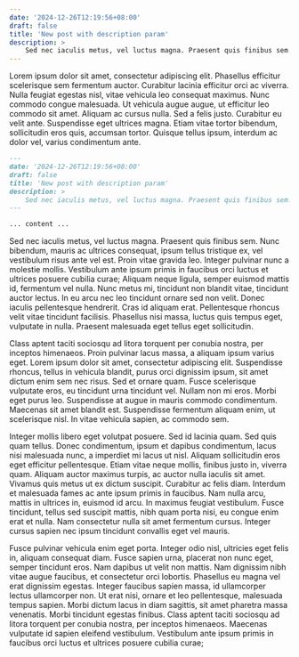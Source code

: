 ```yaml
---
date: '2024-12-26T12:19:56+08:00'
draft: false
title: 'New post with description param'
description: >
    Sed nec iaculis metus, vel luctus magna. Praesent quis finibus sem. Nunc bibendum, mauris ac ultrices consequat, ipsum tellus tristique ex, vel vestibulum risus ante vel est. Proin vitae gravida leo.
---
```


Lorem ipsum dolor sit amet, consectetur adipiscing elit. Phasellus efficitur scelerisque sem fermentum auctor. Curabitur lacinia efficitur orci ac viverra. Nulla feugiat egestas nisl, vitae vehicula leo consequat maximus. Nunc commodo congue malesuada. Ut vehicula augue augue, ut efficitur leo commodo sit amet. Aliquam ac cursus nulla. Sed a felis justo. Curabitur eu velit ante. Suspendisse eget ultrices magna. Etiam vitae tortor bibendum, sollicitudin eros quis, accumsan tortor. Quisque tellus ipsum, interdum ac dolor vel, varius condimentum ante.

``` markdown 
---
date: '2024-12-26T12:19:56+08:00'
draft: false
title: 'New post with description param'
description: >
    Sed nec iaculis metus, vel luctus magna. Praesent quis finibus sem. Nunc bibendum, mauris ac ultrices consequat, ipsum tellus tristique ex, vel vestibulum risus ante vel est. Proin vitae gravida leo.
---

... content ...
```

Sed nec iaculis metus, vel luctus magna. Praesent quis finibus sem. Nunc bibendum, mauris ac ultrices consequat, ipsum tellus tristique ex, vel vestibulum risus ante vel est. Proin vitae gravida leo. Integer pulvinar nunc a molestie mollis. Vestibulum ante ipsum primis in faucibus orci luctus et ultrices posuere cubilia curae; Aliquam neque ligula, semper euismod mattis id, fermentum vel nulla. Nunc metus mi, tincidunt non blandit vitae, tincidunt auctor lectus. In eu arcu nec leo tincidunt ornare sed non velit. Donec iaculis pellentesque hendrerit. Cras id aliquam erat. Pellentesque rhoncus velit vitae tincidunt facilisis. Phasellus nisi massa, luctus quis tempus eget, vulputate in nulla. Praesent malesuada eget tellus eget sollicitudin.

Class aptent taciti sociosqu ad litora torquent per conubia nostra, per inceptos himenaeos. Proin pulvinar lacus massa, a aliquam ipsum varius eget. Lorem ipsum dolor sit amet, consectetur adipiscing elit. Suspendisse rhoncus, tellus in vehicula blandit, purus orci dignissim ipsum, sit amet dictum enim sem nec risus. Sed et ornare quam. Fusce scelerisque vulputate eros, eu tincidunt urna tincidunt vel. Nullam non mi eros. Morbi eget purus leo. Suspendisse at augue in mauris commodo condimentum. Maecenas sit amet blandit est. Suspendisse fermentum aliquam enim, ut scelerisque nisl. In vitae vehicula sapien, ac commodo sem.

Integer mollis libero eget volutpat posuere. Sed id lacinia quam. Sed quis quam tellus. Donec condimentum, ipsum et dapibus condimentum, lacus nisi malesuada nunc, a imperdiet mi lacus ut nisl. Aliquam sollicitudin eros eget efficitur pellentesque. Etiam vitae neque mollis, finibus justo in, viverra quam. Aliquam auctor maximus turpis, ac auctor nulla iaculis sit amet. Vivamus quis metus ut ex dictum suscipit. Curabitur ac felis diam. Interdum et malesuada fames ac ante ipsum primis in faucibus. Nam nulla arcu, mattis in ultrices in, euismod id arcu. In maximus feugiat vestibulum. Fusce tincidunt, tellus sed suscipit mattis, nibh quam porta nisi, eu congue enim erat et nulla. Nam consectetur nulla sit amet fermentum cursus. Integer cursus sapien nec ipsum tincidunt convallis eget vel mauris.

Fusce pulvinar vehicula enim eget porta. Integer odio nisl, ultricies eget felis in, aliquam consequat diam. Fusce sapien urna, placerat non nunc eget, semper tincidunt eros. Nam dapibus ut velit non mattis. Nam dignissim nibh vitae augue faucibus, et consectetur orci lobortis. Phasellus eu magna vel erat dignissim egestas. Integer faucibus sapien massa, id ullamcorper lectus ullamcorper non. Ut erat nisi, ornare et leo pellentesque, malesuada tempus sapien. Morbi dictum lacus in diam sagittis, sit amet pharetra massa venenatis. Morbi tincidunt egestas finibus. Class aptent taciti sociosqu ad litora torquent per conubia nostra, per inceptos himenaeos. Maecenas vulputate id sapien eleifend vestibulum. Vestibulum ante ipsum primis in faucibus orci luctus et ultrices posuere cubilia curae; 
